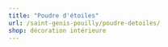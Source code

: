 ```yaml
---
title: "Poudre d'étoiles"
url: /saint-genis-pouilly/poudre-detoiles/
shop: décoration intérieure
---
```

